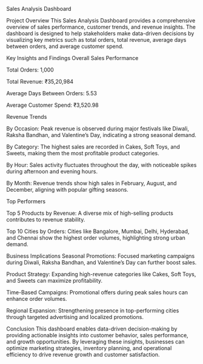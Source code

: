 Sales Analysis Dashboard

Project Overview
This Sales Analysis Dashboard provides a comprehensive overview of sales performance, customer trends, and revenue insights. The dashboard is designed to help stakeholders make data-driven decisions by visualizing key metrics such as total orders, total revenue, average days between orders, and average customer spend.

Key Insights and Findings
Overall Sales Performance

Total Orders: 1,000

Total Revenue: ₹35,20,984

Average Days Between Orders: 5.53

Average Customer Spend: ₹3,520.98

Revenue Trends

By Occasion: Peak revenue is observed during major festivals like Diwali, Raksha Bandhan, and Valentine’s Day, indicating a strong seasonal demand.

By Category: The highest sales are recorded in Cakes, Soft Toys, and Sweets, making them the most profitable product categories.

By Hour: Sales activity fluctuates throughout the day, with noticeable spikes during afternoon and evening hours.

By Month: Revenue trends show high sales in February, August, and December, aligning with popular gifting seasons.

Top Performers

Top 5 Products by Revenue: A diverse mix of high-selling products contributes to revenue stability.

Top 10 Cities by Orders: Cities like Bangalore, Mumbai, Delhi, Hyderabad, and Chennai show the highest order volumes, highlighting strong urban demand.

Business Implications
Seasonal Promotions: Focused marketing campaigns during Diwali, Raksha Bandhan, and Valentine’s Day can further boost sales.

Product Strategy: Expanding high-revenue categories like Cakes, Soft Toys, and Sweets can maximize profitability.

Time-Based Campaigns: Promotional offers during peak sales hours can enhance order volumes.

Regional Expansion: Strengthening presence in top-performing cities through targeted advertising and localized promotions.

Conclusion
This dashboard enables data-driven decision-making by providing actionable insights into customer behavior, sales performance, and growth opportunities. By leveraging these insights, businesses can optimize marketing strategies, inventory planning, and operational efficiency to drive revenue growth and customer satisfaction.
